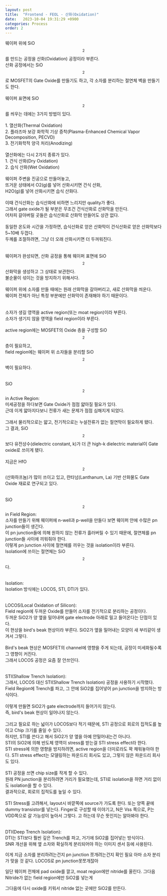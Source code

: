 ```yaml
---
layout: post
title:  "Frontend - FEOL - 산화(Oxidation)"
date:   2023-10-04 19:31:29 +0900
categories: Process
order: 2
---
```


웨이퍼 위에 SiO$$_{2}$$를 만드는 공정을 산화(Oxidation) 공정이라 부른다.<br>
산화 공정에서는 SiO$$_{2}$$로 MOSFET의 Gate Oxide를 만들기도 하고, 각 소자를 분리하는 절연체 벽을 만들기도 한다.
<br>
<br>
웨이퍼 표면에 SiO$$_{2}$$를 씌우는 데에는 3가지 방법이 있다.<br>
<br>
1\. 열산화(Thermal Oxidation)<br>
2\. 플라즈마 보강 화학적 기상 증착(Plasma-Enhanced Chemical Vapor Decomposition, PECVD)<br>
3\. 전기화학적 양극 처리(Anodizing)<br>
<br>
열산화에는 다시 2가지 종류가 있다.<br>
1\. 건식 산화(Dry Oxidation)<br>
2\. 습식 산화(Wet Oxidation)<br>
<br>
웨이퍼 주변을 진공으로 만들어놓고,<br>
뜨거운 상태에서 O2(g)를 넣어 산화시키면 건식 산화,<br>
H2O(g)를 넣어 산화시키면 습식 산화다.<br>
<br>
이때 건식산화는 습식산화에 비하면 느리지만 quality가 좋다.<br>
그래서 gate oxide가 될 부분은 무조건 건식산화로 산화막을 만든다.<br>
어차피 갈아버릴 곳들은 습식산화로 산화막 만들어도 상관 없다.<br>
<br>
동일한 온도와 시간을 가정하면, 습식산화로 얻은 산화막이 건식산화로 얻은 산화막보다 5~10배 두껍다.<br>
두께를 조절하려면, 그냥 더 오래 산화시키면 더 두꺼워진다.<br>
<br>
<br>
웨이퍼가 완성되면, 산화 공정을 통해 웨이퍼 표면에 SiO$$_{2}$$ 산화막을 생성하고 그 상태로 보관한다.<br>
불순물이 섞이는 것을 방지하기 위해서다.<br>
<br>
웨이퍼 위에 소자를 만들 때에는 원래 산화막을 갈아버리고, 새로 산화막을 씌운다.<br>
웨이퍼 전체가 아닌 특정 부분에만 산화막이 존재해야 하기 때문이다.<br>
<br>
<br>
소자가 생길 영역을 active region(또는 moat region)이라 부른다.<br>
소자가 생기지 않을 영역을 field region이라 부른다.<br>
<br>
active region에는 MOSFET의 Oxide 층을 구성할 SiO$$_{2}$$층이 필요하고,<br>
field region에는 웨이퍼 위 소자들을 분리할 SiO$$_{2}$$벽이 필요하다.<br>
<br>
<br>
SiO$$_{2}$$ in Active Region:<br>
미세공정을 하다보면 Gate Oxide가 점점 얇아질 필요가 있다.<br>
근데 이게 얇아지다보니 전류가 새는 문제가 점점 심해지게 되었다.<br>
<br>
그래서 물리적으로는 얇고, 전기적으로는 누설전류가 없는 절연막이 필요하게 됐다.<br>
그 결과, SiO$$_{2}$$보다 유전상수(dielectric constant, k)가 더 큰 high-k dielectric material이 Gate oxide로 쓰이게 됐다.<br>
<br>
지금은 HfO$$_{2}$$(산화하프늄)가 많이 쓰이고 있고, 란타넘(Lanthanum, La) 기반 산화물도 Gate Oxide 재료로 연구되고 있다.<br>
<br>
<br>
SiO$$_{2}$$ in Field Region:<br>
소자를 만들기 위해 웨이퍼에 n-well과 p-well을 만들다 보면 웨이퍼 안에 수많은 pn junction들이 생긴다.<br>
이 pn junction들에 의해 원하지 않는 전류가 흘러버릴 수 있기 때문에, 절연체를 pn junction들 사이에 끼워줘야 한다.<br>
이렇게 pn junction 사이에 절연체를 끼우는 것을 isolation이라 부른다.<br>
Isolation에 쓰이는 절연체는 SiO$$_{2}$$다.<br>
<br>
<br>
Isolation:<br>
Isolation 방식에는 LOCOS, STI, DTI가 있다.<br>
<br>
<br>
LOCOS(Local Oxidation of Silicon):<br>
Field region에 두꺼운 Oxide를 만들어 소자를 전기적으로 분리하는 공정이다.<br>
두꺼운 SiO2가 양 옆을 밀어내며 gate electrode 아래로 밀고 들어온다는 단점이 있다.<br>
이 현상을 bird's beak 현상이라 부른다. SiO2가 옆을 밀어내는 모양이 새 부리같이 생겨서 그렇다.<br>
<br>
Bird's beak 현상은 MOSFET의 channel에 영향을 주게 되는데, 공정이 미세화될수록 그 영향이 커진다.<br>
그래서 LOCOS 공정은 요즘 잘 안쓰인다.<br>
<br>
<br>
STI(Shallow Trench Isolation):<br>
그래서, LOCOS 대신 STI(Shallow Trench Isolation) 공정을 사용하기 시작했다.<br>
Field Region에 Trench를 파고, 그 안에 SiO2를 집어넣어 pn junction을 방지하는 방식이다.<br>
<br>
이렇게 만들면 SiO2가 gate electrode까지 들어가지 않는다.<br>
즉, bird's beak 현상이 일어나지 않는다.<br>
<br>
그리고 필요로 하는 넓이가 LOCOS보다 적기 때문에, STI 공정으로 회로의 집적도를 높이고 Chip 크기를 줄일 수 있다.
<br>
하지만, STI를 쓴다고 해서 SiO2가 양 옆을 아예 안밀어내는건 아니다.<br>
STI의 SiO2에 의해 반도체 영역이 stress를 받는걸 STI stress effect라 한다.<br>
STI stress에 의한 영향을 방지하려면, active region을 더미로라도 꽉 채워놓아야 한다.
STI stress effect는 모델링하는 파운드리 회사도 있고, 그렇지 않은 파운드리 회사도 있다.<br>
<br>
STI 공정을 쓰면 chip size를 작게 할 수 있다.<br>
원래 PN junction을 분리하려면 거리가 필요했는데, STI로 isolation을 하면 거리 없이도 isolation을 할 수 있다.<br>
결과적으로, 회로의 집적도를 높일 수 있다.<br>
<br>
STI Stress를 고려해서, layout시 바깥쪽에 source가 가도록 한다. 또는 양쪽 끝에 dummy transistor를 넣는다. Finger로 구성할 때 이야기고, N은 Vss 쪽으로, P는 VDD쪽으로 갈 가능성이 높아서 그렇다. 고 하는데 무슨 뜻인지는 알아봐야 한다.<br>
<br>
<br>
DTI(Deep Trench Isolation):<br>
DTI는 STI보다 훨씬 깊은 Trench를 파고, 거기에 SiO2를 집어넣는 방식이다.<br>
SNR 개선을 위해 옆 소자와 확실하게 분리되어야 하는 이미지 센서 등에 사용된다.<br>


이게 지금 소자를 분리하려는건지 pn junction 쪼개려는건지 확인 필요
아마 소자 분리가 맞을 것 같다. LOCOS로 pn junction못쪼개잖아

일단 웨이퍼 전체에 pad oxide를 깔고, moat region에만 nitride를 올린다.
그다음 Nitride가 없는 field region에만 SiO2를 넣는게


그다음에 다시 oxide를 키워서 nitride 없는 곳에만 SiO2를 만든다.